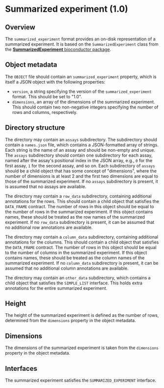 

# Summarized experiment (1.0)

## Overview

The `summarized_experiment` format provides an on-disk representation of a summarized experiment. 
It is based on the `SummarizedExperiment` class from the [**SummarizedExperiment** bioconductor package](https://bioconductor.org/packages/SummarizedExperiment).

## Object metadata

The `OBJECT` file should contain an `summarized_experiment` property, which is itself a JSON object with the following properties:

- `version`, a string specifying the version of the `summarized_experiment` format.
  This should be set to "1.0".
- `dimensions`, an array of the dimensions of the summarized experiment.
  This should contain two non-negative integers specifying the number of rows and columns, respectively.

## Directory structure

The directory may contain an `assays` subdirectory.
The subdirectory should contain a `names.json` file, which contains a JSON-formatted array of strings.
Each string is the name of an assay and should be non-empty and unique.
The `assays` subdirectory should contain one subdirectory for each assay,
named after the assay's positional index in the JSON array, e.g., `0` for the first assay, `1` for the second assay, and so on.
Each subdirectory of `assays` should be a child object that has some concept of "dimensions",
where the number of dimensions is at least 2 and the first two dimensions are equal to those of the summarized experiment.
If no `assays` subdirectory is present, it is assumed that no assays are available.

The directory may contain a `row_data` subdirectory, containing additional annotations for the rows.
This should contain a child object that satisfies the `DATA_FRAME` contract.
The number of rows in this object should be equal to the number of rows in the summarized experiment.
If this object contains names, these should be treated as the row names of the summarized experiment.
If no `row_data` subdirectory is present, it can be assumed that no additional row annotations are available.

The directory may contain a `column_data` subdirectory, containing additional annotations for the columns. 
This should contain a child object that satisfies the `DATA_FRAME` contract.
The number of rows in this object should be equal to the number of columns in the summarized experiment.
If this object contains names, these should be treated as the column names of the summarized experiment.
If no `column_data` subdirectory is present, it can be assumed that no additional column annotations are available.

The directory may contain an `other_data` subdirectory, which contains a child object that satisfies the `SIMPLE_LIST` interface.
This holds extra annotations for the entire summarized experiment. 

## Height

The height of the summarized experiment is defined as the number of rows, determined from the `dimensions` property in the object metadata.

## Dimensions

The dimensions of the summarized experiment is taken from the `dimensions` property in the object metadata.

## Interfaces

The summarized experiment satisfies the `SUMMARIZED_EXPERIMENT` interface.
